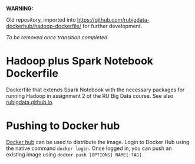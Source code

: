 __WARNING:__

Old repository, imported into https://github.com/rubigdata-dockerhub/hadoop-dockerfile/ for further development.

_To be removed once transition completed._

# Hadoop plus Spark Notebook Dockerfile

Dockerfile that extends Spark Notebook with the necessary packages for running Hadoop in assignment 2 of the RU Big Data course.
See also [rubigdata.github.io](https://rubigdata.github.io).

# Pushing to Docker hub

[Docker hub](https://hub.docker.com) can be used to distribute the image. Login to Docker Hub using the native command `docker login`. Once logged in, you can push an existing image using `docker push [OPTIONS] NAME[:TAG]`. 
